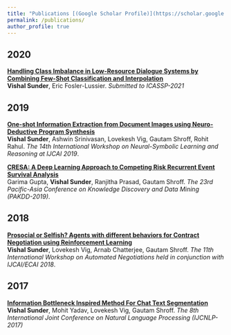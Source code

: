 ```yaml
---
title: "Publications [(Google Scholar Profile)](https://scholar.google.co.in/citations?user=hBbYJnIAAAAJ&hl=en)"
permalink: /publications/
author_profile: true
---
```

## 2020

<b>[Handling Class Imbalance in Low-Resource Dialogue Systems by Combining Few-Shot Classification and Interpolation ](http://vishalsunder.github.io/publications/pairwise)</b> <br> <b>Vishal Sunder</b>, Eric Fosler-Lussier. <i>Submitted to ICASSP-2021</i>


## 2019
<b>[One-shot Information Extraction from Document Images using Neuro-Deductive Program Synthesis](http://vishalsunder.github.io/publications/progsyn-paper)</b><br>
<b>Vishal Sunder</b>, Ashwin Srinivasan, Lovekesh Vig, Gautam Shroff, Rohit Rahul. <i>The 14th International Workshop on
Neural-Symbolic Learning and Reasoning at IJCAI 2019</i>.

<b>[CRESA: A Deep Learning Approach to Competing Risk Recurrent Event Survival Analysis](http://vishalsunder.github.io/publications/pakdd-paper)</b><br>
Garima Gupta, <b>Vishal Sunder</b>, Ranjitha Prasad, Gautam Shroff. <i>The 23rd Pacific-Asia Conference on Knowledge Discovery and Data Mining (PAKDD-2019)</i>.

## 2018

<b>[Prosocial or Selfish? Agents with different behaviors for Contract Negotiation using Reinforcement Learning ](http://vishalsunder.github.io/publications/acan-paper)</b><br>
<b>Vishal Sunder</b>, Lovekesh Vig, Arnab Chatterjee, Gautam Shroff. <i>The 11th International Workshop on Automated Negotiations held in conjunction with IJCAI/ECAI 2018</i>.

## 2017

<b>[Information Bottleneck Inspired Method For Chat Text Segmentation](http://vishalsunder.github.io/publications/ijcnlp-paper)</b> <br> <b>Vishal Sunder</b>, Mohit Yadav, Lovekesh Vig, Gautam Shroff. <i>The 8th International Joint Conference on Natural Language Processing (IJCNLP-2017)</i>
